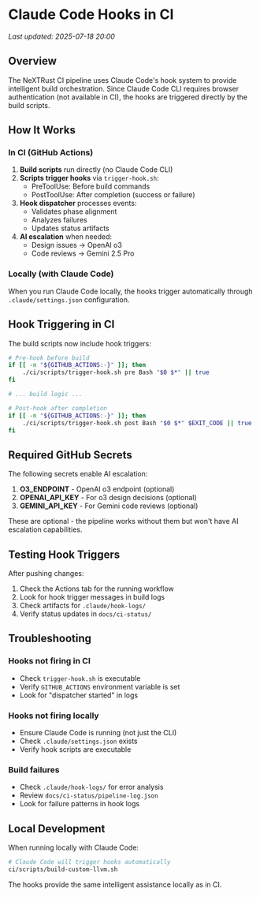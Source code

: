 # Claude Code Hooks in CI

*Last updated: 2025-07-18 20:00*

## Overview

The NeXTRust CI pipeline uses Claude Code's hook system to provide intelligent build orchestration. Since Claude Code CLI requires browser authentication (not available in CI), the hooks are triggered directly by the build scripts.

## How It Works

### In CI (GitHub Actions)

1. **Build scripts** run directly (no Claude Code CLI)
2. **Scripts trigger hooks** via `trigger-hook.sh`:
   - PreToolUse: Before build commands
   - PostToolUse: After completion (success or failure)
3. **Hook dispatcher** processes events:
   - Validates phase alignment
   - Analyzes failures
   - Updates status artifacts
4. **AI escalation** when needed:
   - Design issues → OpenAI o3
   - Code reviews → Gemini 2.5 Pro

### Locally (with Claude Code)

When you run Claude Code locally, the hooks trigger automatically through `.claude/settings.json` configuration.

## Hook Triggering in CI

The build scripts now include hook triggers:

```bash
# Pre-hook before build
if [[ -n "${GITHUB_ACTIONS:-}" ]]; then
    ./ci/scripts/trigger-hook.sh pre Bash "$0 $*" || true
fi

# ... build logic ...

# Post-hook after completion
if [[ -n "${GITHUB_ACTIONS:-}" ]]; then
    ./ci/scripts/trigger-hook.sh post Bash "$0 $*" $EXIT_CODE || true
fi
```

## Required GitHub Secrets

The following secrets enable AI escalation:

1. **O3_ENDPOINT** - OpenAI o3 endpoint (optional)
2. **OPENAI_API_KEY** - For o3 design decisions (optional)
3. **GEMINI_API_KEY** - For Gemini code reviews (optional)

These are optional - the pipeline works without them but won't have AI escalation capabilities.

## Testing Hook Triggers

After pushing changes:

1. Check the Actions tab for the running workflow
2. Look for hook trigger messages in build logs
3. Check artifacts for `.claude/hook-logs/`
4. Verify status updates in `docs/ci-status/`

## Troubleshooting

### Hooks not firing in CI
- Check `trigger-hook.sh` is executable
- Verify `GITHUB_ACTIONS` environment variable is set
- Look for "dispatcher started" in logs

### Hooks not firing locally
- Ensure Claude Code is running (not just the CLI)
- Check `.claude/settings.json` exists
- Verify hook scripts are executable

### Build failures
- Check `.claude/hook-logs/` for error analysis
- Review `docs/ci-status/pipeline-log.json`
- Look for failure patterns in hook logs

## Local Development

When running locally with Claude Code:
```bash
# Claude Code will trigger hooks automatically
ci/scripts/build-custom-llvm.sh
```

The hooks provide the same intelligent assistance locally as in CI.